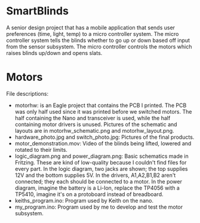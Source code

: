 # SmartBlinds
A senior design project that has a mobile application that sends user preferences (time, light, temp) to a micro controller system. The micro controller system tells the blinds whether to go up or down based off input from the sensor subsystem. The micro controller controls the motors which raises blinds up/down and opens slats.


# Motors
File descriptions:
- motorhw: is an Eagle project that contains the PCB I printed. The PCB was only half used since it was printed before we switched motors. The half containing the Nano and transceiver is used, while the half containing motor drivers is unused. Pictures of the schematic and layouts are in motorhw\_schematic.png and motorhw\_layout.png. 
- hardware\_photo.jpg and switch\_photo.jpg: Pictures of the final products.
- motor\_demonstration.mov: Video of the blinds being lifted, lowered and rotated to their limits. 
- logic\_diagram.png and power\_diagram.png: Basic schematics made in Fritzing. These are kind of low-quality because I couldn't find files for every part. In the logic diagram, two jacks are shown; the top supplies 12V and the bottom supplies 5V. In the drivers, A1,A2,B1,B2 aren't connected; they each should be connected to a motor. In the power diagram, imagine the battery is a Li-Ion, replace the TP4056 with a TP5410, imagine it's on a protoboard instead of breadboard. 
- keiths\_program.ino: Program used by Keith on the nano. 
- my\_program.ino: Program used by me to develop and test the motor subsystem.

